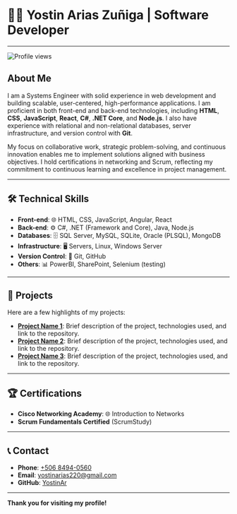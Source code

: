 # 👨‍💻 Yostin Arias Zuñiga | Software Developer

---

![Profile views](https://komarev.com/ghpvc/?username=YostinArias&color=brightgreen)

## About Me
I am a Systems Engineer with solid experience in web development and building scalable, user-centered, high-performance applications. I am proficient in both front-end and back-end technologies, including **HTML**, **CSS**, **JavaScript**, **React**, **C#**, **.NET Core**, and **Node.js**. I also have experience with relational and non-relational databases, server infrastructure, and version control with **Git**.

My focus on collaborative work, strategic problem-solving, and continuous innovation enables me to implement solutions aligned with business objectives. I hold certifications in networking and Scrum, reflecting my commitment to continuous learning and excellence in project management.

---

## 🛠️ Technical Skills
- **Front-end**: 🌐 HTML, CSS, JavaScript, Angular, React
- **Back-end**: ⚙️ C#, .NET (Framework and Core), Java, Node.js
- **Databases**: 🗄️ SQL Server, MySQL, SQLite, Oracle (PLSQL), MongoDB
- **Infrastructure**: 🖥️ Servers, Linux, Windows Server
- **Version Control**: 🔧 Git, GitHub
- **Others**: 📊 PowerBI, SharePoint, Selenium (testing)

---

## 💼 Projects
Here are a few highlights of my projects:
- **[Project Name 1](#)**: Brief description of the project, technologies used, and link to the repository.
- **[Project Name 2](#)**: Brief description of the project, technologies used, and link to the repository.
- **[Project Name 3](#)**: Brief description of the project, technologies used, and link to the repository.

---

## 🏆 Certifications
- **Cisco Networking Academy**: 🌐 Introduction to Networks
- **Scrum Fundamentals Certified** (ScrumStudy)

---

## 📞 Contact
- **Phone**: [+506 8494-0560](tel:+50684940560)
- **Email**: [yostinarias220@gmail.com](mailto:yostinarias220@gmail.com)
- **GitHub**: [YostinAr](https://github.com/YostinAr)

---

**Thank you for visiting my profile!** 
